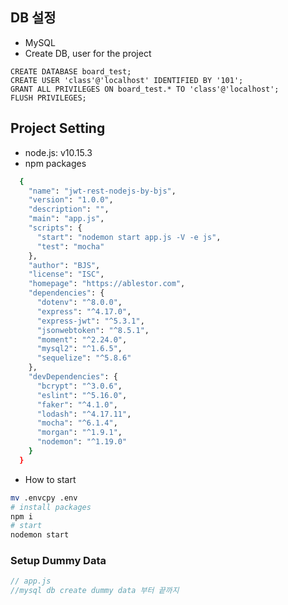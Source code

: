 

## <a id="db"> DB 설정</a>

- MySQL
- Create DB, user for the project

```mysql
CREATE DATABASE board_test;
CREATE USER 'class'@'localhost' IDENTIFIED BY '101';
GRANT ALL PRIVILEGES ON board_test.* TO 'class'@'localhost';
FLUSH PRIVILEGES;
```



## <a id="setting">Project Setting</a>

- node.js: v10.15.3
- npm packages

```bash
  {
    "name": "jwt-rest-nodejs-by-bjs",
    "version": "1.0.0",
    "description": "",
    "main": "app.js",
    "scripts": {
      "start": "nodemon start app.js -V -e js",
      "test": "mocha"
    },
    "author": "BJS",
    "license": "ISC",
    "homepage": "https://ablestor.com",
    "dependencies": {
      "dotenv": "^8.0.0",
      "express": "^4.17.0",
      "express-jwt": "^5.3.1",
      "jsonwebtoken": "^8.5.1",
      "moment": "^2.24.0",
      "mysql2": "^1.6.5",
      "sequelize": "^5.8.6"
    },
    "devDependencies": {
      "bcrypt": "^3.0.6",
      "eslint": "^5.16.0",
      "faker": "^4.1.0",
      "lodash": "^4.17.11",
      "mocha": "^6.1.4",
      "morgan": "^1.9.1",
      "nodemon": "^1.19.0"
    }
  }

```

- How to start

```bash
mv .envcpy .env
# install packages
npm i
# start
nodemon start
```





### <a id="dummy">Setup Dummy Data</a>

```js
// app.js
//mysql db create dummy data 부터 끝까지
```







